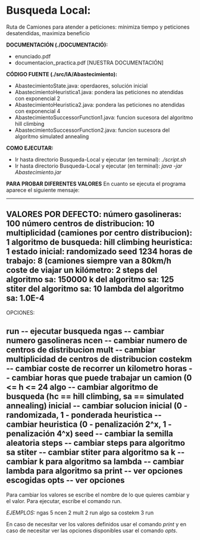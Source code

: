  # Busqueda Local: 
   Ruta de Camiones para atender a peticiones: mínimiza tiempo y peticiones desatendidas, maximiza beneficio

**DOCUMENTACIÓN (./DOCUMENTACIÓ):**
- enunciado.pdf
- documentacion_practica.pdf [NUESTRA DOCUMENTACIÓN]

**CÓDIGO FUENTE (./src/IA/Abastecimiento):**
- AbastecimientoState.java: operdaores, solución inicial
- AbastecimientoHeuristica1.java: pondera las peticiones no atendidas con exponencial 2
- AbastecimientoHeuristica2.java: pondera las peticiones no atendidas con exponencial 4
- AbastecimientoSuccessorFunction1.java: funcion sucesora del algoritmo hill climbing
- AbastecimientoSuccessorFunction2.java: funcion sucesora del algoritmo simulated annealing

**COMO EJECUTAR:**
- Ir hasta directorio Busqueda-Local y ejecutar (en terminal): _./script.sh_
- Ir hasta directorio Busqueda-Local y ejecutar (en terminal): _java -jar Abastecimiento.jar_

**PARA PROBAR DIFERENTES VALORES**
En cuanto se ejecuta el programa aparece el siguiente mensaje:

----------------------------------------------
VALORES POR DEFECTO: 
número gasolineras: 100
número centros de distribucion: 10
multiplicidad (camiones por centro distribucion): 1
algoritmo de busqueda: hill climbing
heuristica: 1
estado inicial: randomizado
seed 1234
horas de trabajo: 8 (camiones siempre van a 80km/h
coste de viajar un kilómetro: 2
steps del algoritmo sa: 150000
k del algoritmo sa: 125
stiter del algoritmo sa: 10
lambda del algoritmo sa: 1.0E-4
----------------------------------------------
OPCIONES: 

run        --  ejecutar busqueda
ngas       --  cambiar numero gasolineras
ncen       --  cambiar numero de centros de distribucion
mult       --  cambiar multiplicidad de centros de distribucion
costekm    --  cambiar coste de recorrer un kilometro
horas      --  cambiar horas que puede trabajar un camion (0 <= h <= 24
algo       --  cambiar algoritmo de busqueda (hc == hill climbing, sa == simulated annealing)
inicial    --  cambiar solucion inicial (0 - randomizada, 1 - ponderada
heuristica --	cambiar heuristica (0 - penalización 2^x, 1 - penalización 4^x)
seed       --  cambiar la semilla aleatoria
steps      --  cambiar steps para algoritmo sa
stiter     --  cambiar stiter para algoritmo sa
k          --  cambiar k para algoritmo sa
lambda     --  cambiar lambda para algoritmo sa
print      --  ver opciones escogidas
opts       --  ver opciones
----------------------------------------------

Para cambiar los valores se escribe el nombre de lo que quieres cambiar y el valor. Para ejecutar, escribe el comando run. 

_EJEMPLOS:_
ngas 5 ncen 2 mult 2 run
algo sa costekm 3 run

En caso de necesitar ver los valores definidos usar el comando _print_ y en caso de necesitar ver las opciones disponibles usar el comando _opts_.
